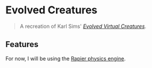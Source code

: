 # Evolved Creatures

> A recreation of Karl Sims' [*Evolved Virtual Creatures*](https://www.karlsims.com/evolved-virtual-creatures.html). 

## Features

For now, I will be using the [Rapier physics engine](https://rapier.rs/). 